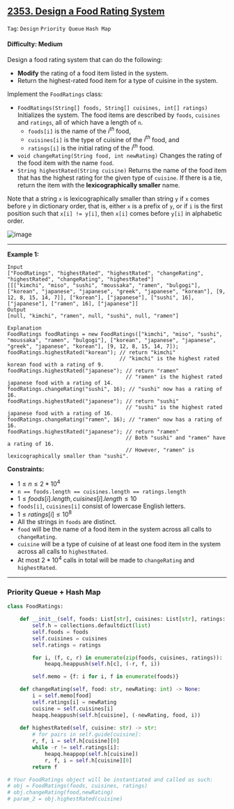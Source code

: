 ## [2353. Design a Food Rating System](https://leetcode.com/problems/design-a-food-rating-system)

```Tag```: ```Design``` ```Priority Queue``` ```Hash Map```

#### Difficulty: Medium

Design a food rating system that can do the following:

- __Modify__ the rating of a food item listed in the system.
- Return the highest-rated food item for a type of cuisine in the system.

Implement the ```FoodRatings``` class:

- ```FoodRatings(String[] foods, String[] cuisines, int[] ratings)``` Initializes the system. The food items are described by ```foods```, ```cuisines``` and ```ratings```, all of which have a length of ```n```.
  - ```foods[i]``` is the name of the $i^{th}$ food,
  - ```cuisines[i]``` is the type of cuisine of the $i^{th}$ food, and
  - ```ratings[i]``` is the initial rating of the $i^{th}$ food.
- ```void changeRating(String food, int newRating)``` Changes the rating of the food item with the name ```food```.
- ```String highestRated(String cuisine)``` Returns the name of the food item that has the highest rating for the given type of ```cuisine```. If there is a tie, return the item with the __lexicographically smaller__ name.

Note that a string ```x``` is lexicographically smaller than string ```y``` if ```x``` comes before ```y``` in dictionary order, that is, either ```x``` is a prefix of ```y```, or if ```i``` is the first position such that ```x[i] != y[i]```, then ```x[i]``` comes before ```y[i]``` in alphabetic order.

![image](https://github.com/quananhle/Python/assets/35042430/43ef2cad-cfa2-4308-9762-73006afe4d94)

---

__Example 1:__
```
Input
["FoodRatings", "highestRated", "highestRated", "changeRating", "highestRated", "changeRating", "highestRated"]
[[["kimchi", "miso", "sushi", "moussaka", "ramen", "bulgogi"], ["korean", "japanese", "japanese", "greek", "japanese", "korean"], [9, 12, 8, 15, 14, 7]], ["korean"], ["japanese"], ["sushi", 16], ["japanese"], ["ramen", 16], ["japanese"]]
Output
[null, "kimchi", "ramen", null, "sushi", null, "ramen"]

Explanation
FoodRatings foodRatings = new FoodRatings(["kimchi", "miso", "sushi", "moussaka", "ramen", "bulgogi"], ["korean", "japanese", "japanese", "greek", "japanese", "korean"], [9, 12, 8, 15, 14, 7]);
foodRatings.highestRated("korean"); // return "kimchi"
                                    // "kimchi" is the highest rated korean food with a rating of 9.
foodRatings.highestRated("japanese"); // return "ramen"
                                      // "ramen" is the highest rated japanese food with a rating of 14.
foodRatings.changeRating("sushi", 16); // "sushi" now has a rating of 16.
foodRatings.highestRated("japanese"); // return "sushi"
                                      // "sushi" is the highest rated japanese food with a rating of 16.
foodRatings.changeRating("ramen", 16); // "ramen" now has a rating of 16.
foodRatings.highestRated("japanese"); // return "ramen"
                                      // Both "sushi" and "ramen" have a rating of 16.
                                      // However, "ramen" is lexicographically smaller than "sushi".
```

__Constraints:__

- $1 \le n \le 2 * 10^4$
- ```n == foods.length == cuisines.length == ratings.length```
- $1 \le foods[i].length, cuisines[i].length \le 10$
- ```foods[i]```, ```cuisines[i]``` consist of lowercase English letters.
- $1 \le ratings[i] \le 10^8$
- All the strings in ```foods``` are distinct.
- ```food``` will be the name of a food item in the system across all calls to ```changeRating```.
- ```cuisine``` will be a type of cuisine of at least one food item in the system across all calls to ```highestRated```.
- At most $2 * 10^4$ calls in total will be made to ```changeRating``` and ```highestRated```.

---

### Priority Queue + Hash Map

```Python
class FoodRatings:

    def __init__(self, foods: List[str], cuisines: List[str], ratings: List[int]):
        self.h = collections.defaultdict(list)
        self.foods = foods
        self.cuisines = cuisines
        self.ratings = ratings

        for i, (f, c, r) in enumerate(zip(foods, cuisines, ratings)):
            heapq.heappush(self.h[c], (-r, f, i))

        self.memo = {f: i for i, f in enumerate(foods)}

    def changeRating(self, food: str, newRating: int) -> None:
        i = self.memo[food]
        self.ratings[i] = newRating
        cuisine = self.cuisines[i]
        heapq.heappush(self.h[cuisine], (-newRating, food, i))
        
    def highestRated(self, cuisine: str) -> str:
        # for pairs in self.guide[cuisine]:
        r, f, i = self.h[cuisine][0]
        while -r != self.ratings[i]:
            heapq.heappop(self.h[cuisine])
            r, f, i = self.h[cuisine][0]
        return f

# Your FoodRatings object will be instantiated and called as such:
# obj = FoodRatings(foods, cuisines, ratings)
# obj.changeRating(food,newRating)
# param_2 = obj.highestRated(cuisine)
```
